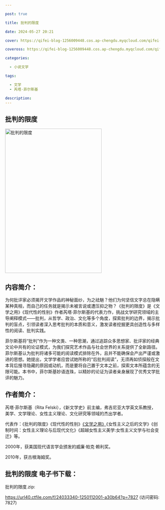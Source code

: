 ```yaml
---

post: true

title: 批判的限度

date: 2024-05-27 20:21

cover: https://qifei-blog-1256009448.cos.ap-chengdu.myqcloud.com/qifei-blog/662228fb0ea9cb14032d7e4c.jpg

coveross: https://qifei-blog-1256009448.cos.ap-chengdu.myqcloud.com/qifei-blog/662228fb0ea9cb14032d7e4c.jpg

categories:

  - 小说文学

tags:

  - 文学
  - 芮塔·菲尔斯基

description:
---
```


## 批判的限度
<img alt="批判的限度 " class="aligncenter loaded" data-was-processed="true" decoding="async" fetchpriority="high" height="471" src="https://qifei-blog-1256009448.cos.ap-chengdu.myqcloud.com/qifei-blog/662228fb0ea9cb14032d7e4c.jpg " style="cursor: zoom-in;" width="314"/>

## 内容简介：

为何批评家必须揭开文学作品的神秘面纱，为之祛魅？他们为何坚信文字总在隐瞒某种真相，而自己的任务就是揭示未被言说或遭压抑之物？《批判的限度》是《文学之用》《现代性的性别》作者芮塔·菲尔斯基的代表力作，挑战文学研究领域的主导阐释模式——批判，从哲学、政治、文化等多个角度，探索批判的边界，揭示批判的盲点，引领读者深入思考批判的本质和意义，激发读者挖掘更具创造性与多样性的阅读、批判实践。

菲尔斯基将“批判”作为一种文类、一种思潮，通过追踪众多思想家、批评家的经典文论中共有的论证模式，为我们探究艺术作品与社会世界的关系提供了全新路径。菲尔斯基认为批判将诸多可能的阅读模式排除在外，且并不能确保会产出严谨或激进的思想。她提出，文学学者应尝试她所称的“后批判阅读”，无须再如侦探般在文本背后搜寻隐藏的原因或动机，而是要将自己置于文本之前，探索文本所蕴含的无限可能。本书中，菲尔斯基妙语连珠，以精妙的论证为读者亲身展现了优秀文学批评的魅力。

## 作者简介：

芮塔·菲尔斯基（Rita Felski），《新文学史》前主编，弗吉尼亚大学英文系教授，美学、文学理论、女性主义理论、文化研究等领域的杰出学者。

代表作：《批判的限度》《现代性的性别》<a href="https://www.huibooks.com/2852.html">《文学之用》</a>《女性主义之后的文学》《创制时间：女性主义理论与后现代文化》《超越女性主义美学:女性主义文学与社会变迁》等。

2000年，获美国现代语言学会颁发的威廉·帕克·赖利奖。

2010年，获古根海姆奖。

## 批判的限度 电子书下载：
批判的限度.zip: 

https://url40.ctfile.com/f/24033340-1250112001-a30b64?p=7827 (访问密码: 7827)
